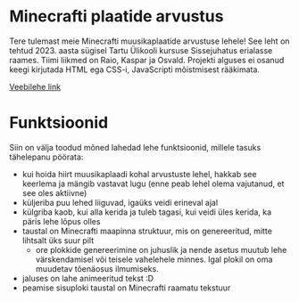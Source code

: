 # Minecrafti plaatide arvustus
Tere tulemast meie Minecrafti muusikaplaatide arvustuse lehele!
See leht on tehtud 2023. aasta sügisel Tartu Ülikooli kursuse Sissejuhatus erialasse raames.
Tiimi liikmed on Raio, Kaspar ja Osvald.
Projekti alguses ei osanud keegi kirjutada HTML ega CSS-i, JavaScripti mõistmisest rääkimata.

[Veebilehe link](https://raiomitt.github.io/Veebileht/)

# Funktsioonid
Siin on välja toodud mõned lahedad lehe funktsioonid, millele tasuks tähelepanu pöörata:
- kui hoida hiirt muusikaplaadi kohal arvustuste lehel, hakkab see keerlema ja mängib vastavat lugu (enne peab lehel olema vajutanud, et see oles aktiivne)
- küljeriba puu lehed liiguvad, igaüks veidi erineval ajal
- külgriba kaob, kui alla kerida ja tuleb tagasi, kui veidi üles kerida, ka päris lehe lõpus olles
- taustal on Minecrafti maapinna struktuur, mis on genereeritud, mitte lihtsalt üks suur pilt
  - ore plokkide genereerimine on juhuslik ja nende asetus muutub lehe värskendamisel või teisele vahelehele minnes. Igal plokil on oma muudetav tõenäosus ilmumiseks.
- jaluses on lahe animeeritud tekst :D
- peamise sisuploki taustal on Minecrafti raamatu tekstuur
